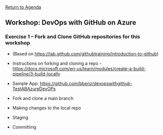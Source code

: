
[Return to Agenda](README.md)
<br/>


## Workshop: DevOps with GitHub on Azure

### Exercise 1 – Fork and Clone GitHub repositories for this workshop 

 - (Based on https://lab.github.com/githubtraining/introduction-to-github)
 - Instructions on forking and cloning a repo - https://docs.microsoft.com/en-us/learn/modules/create-a-build-pipeline/3-build-locally
 - Sample App: https://github.com/bbenz/devopswithgithub-TestABAzureDevOPs

 - Fork and clone a main branch
 - Making changes to the local repo
 - Staging
 - Committing

